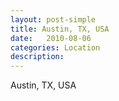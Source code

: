```yaml
---
layout: post-simple
title: Austin, TX, USA
date:   2010-08-06
categories: Location
description: 
---
```


Austin, TX, USA